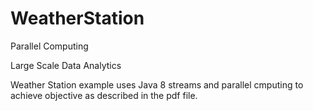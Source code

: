 # WeatherStation
Parallel Computing

Large Scale Data Analytics

Weather Station example uses Java 8 streams and parallel cmputing to achieve objective as described in the pdf file.
